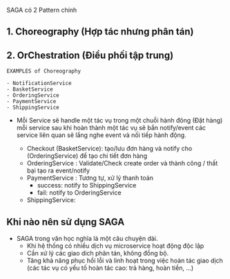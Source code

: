 SAGA có 2 Pattern chính


## 1. Choreography (Hợp tác nhưng phân tán)
## 2. OrChestration (Điều phối tập trung)

    EXAMPLES of Choreography

    - NotificationService
    - BasketService
    - OrderingService
    - PaymentService
    - ShippingService

* Mỗi Service sẽ handle một tác vụ trong một chuỗi hành đông (Đặt hàng)
    mỗi service sau khi hoàn thành một tác vụ
    sẽ bắn notify/event
    các service liên quan sẽ lắng nghe event và nối tiếp hành động.

    + Checkout (BasketService): tạo/lưu đơn hàng và notify cho (OrderingService) để tạo chi tiết đơn hàng 
    + OrderingService : Validate/Check create order và thành công / thất bại tạo ra event/notify
    + PaymentService : Tương tự, xử lý thanh toán
        - success: notify to ShippingService
        - fail: notify to OrderingService
    + ShippingService:

## Khi nào nên sử dụng SAGA
* SAGA trong văn học nghĩa là một câu chuyện dài.
    - Khi hệ thống có nhiều dịch vụ microservice hoạt động độc lập
    - Cần xử lý các giao dich phân tán, không đồng bộ.
    - Tăng khả năng phục hồi lỗi và linh hoạt trong việc hoàn tác giao dịch (các tác vụ có yếu tố hoàn tác cao: trả hàng, hoàn tiền, ...)
